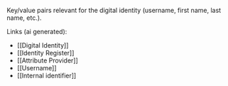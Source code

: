Key/value pairs relevant for the digital identity (username, first name, last name, etc.).

Links (ai generated):
 - [[Digital Identity]]
 - [[Identity Register]]
 - [[Attribute Provider]]
 - [[Username]]
 - [[Internal identifier]]
